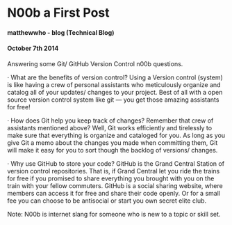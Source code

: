 # N00b a First Post
#### matthewwho - blog (Technical Blog)
#### October 7th 2014

Answering some Git/ GitHub Version Control n00b questions.

· What are the benefits of version control?
Using a Version control (system) is like having a crew of personal assistants who meticulously organize and catalog all of your updates/ changes to your project.  Best of all with a open source version control system like git — you get those amazing assistants for free!

· How does Git help you keep track of changes?
Remember that crew of assistants mentioned above?  Well, Git works efficiently and tirelessly to make sure that everything is organize and cataloged for you.  As long as you give Git a memo about the changes you made when committing them, Git will make it easy for you to sort though the backlog of versions/ changes.

· Why use GitHub to store your code?
GitHub is the Grand Central Station of version control repositories.   That is, if Grand Central let you ride the trains for free if you promised to share everything you brought with you on the train with your fellow commuters.  GitHub is a social sharing website, where members can access it for free and share their code openly.  Or for a small fee you can choose to be antisocial or start you own secret elite club.

Note: N00b is internet slang for someone who is new to a topic or skill set.